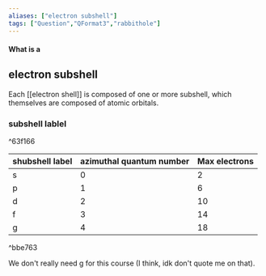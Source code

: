 ```yaml
---
aliases: ["electron subshell"]
tags: ["Question","QFormat3","rabbithole"]
---
```


#### What is a
## electron subshell
Each [[electron shell]] is composed of one or more subshell, which themselves are composed of atomic orbitals.

### subshell lablel

^63f166

| shubshell label | azimuthal quantum number | Max electrons |
| --------------- | ------------------------ | ------------- |
| s               | 0                        | 2             |
| p               | 1                        | 6             |
| d               | 2                        | 10            |
| f               | 3                        | 14            |
| g               | 4                        | 18              |

^bbe763

We don't really need g for this course (I think, idk don't quote me on that).